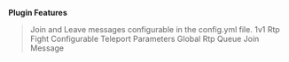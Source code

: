 **Plugin Features**
> Join and Leave messages configurable in the config.yml file.
> 1v1 Rtp Fight
> Configurable Teleport Parameters
> Global Rtp Queue Join Message
